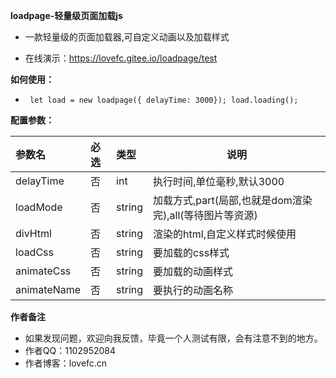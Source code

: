 **loadpage-轻量级页面加载js**

- 一款轻量级的页面加载器,可自定义动画以及加载样式

- 在线演示：https://lovefc.gitee.io/loadpage/test


**如何使用：** 
- ` 
let load = new loadpage({ delayTime: 3000});
load.loading();	`

**配置参数：** 

|参数名|必选|类型|说明|
|:----    |:---|:----- |-----   |
| delayTime | 否  |int | 执行时间,单位毫秒,默认3000   |
| loadMode  | 否  |string | 加载方式,part(局部,也就是dom渲染完),all(等待图片等资源)   |
| divHtml | 否  | string | 渲染的html,自定义样式时候使用   |
| loadCss | 否  | string | 要加载的css样式   |
| animateCss | 否  | string | 要加载的动画样式   |
| animateName | 否  | string | 要执行的动画名称   |

**作者备注**
- 如果发现问题，欢迎向我反馈，毕竟一个人测试有限，会有注意不到的地方。
- 作者QQ：1102952084
- 作者博客：lovefc.cn














